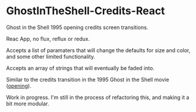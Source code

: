 # GhostInTheShell-Credits-React
Ghost in the Shell 1995 opening credits screen transitions.

Reac App, no flux, reflux or redux. 

Accepts a list of paramaters that will change the defaults for size and color, and some other limited functionality.

Accepts an array of strings that will eventually be faded into.


Similar to the credits transition in the 1995 Ghost in the Shell movie ([opening](https://www.youtube.com/watch?v=BsiepGvjjTM)). 

Work in progress. I'm still in the process of refactoring this, and making it a bit more modular.
